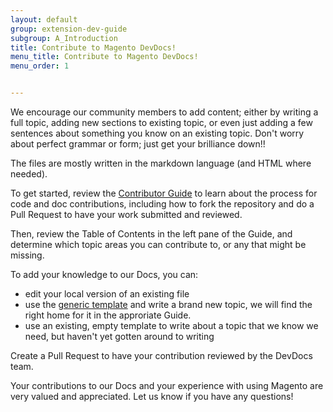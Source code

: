 ```yaml
---
layout: default
group: extension-dev-guide
subgroup: A_Introduction
title: Contribute to Magento DevDocs!
menu_title: Contribute to Magento DevDocs!
menu_order: 1


---
```


We encourage our community members to add content; either by writing a full topic, adding new sections to existing topic, or even just adding a few sentences about something you know on an existing topic. Don't worry about perfect grammar or form; just get your brilliance down!!

The files are mostly written in the markdown language (and HTML where needed). 

To get started, review the <a href="{{ site.gdeurl }}contributor-guide/CONTRIBUTING.html">Contributor Guide</a> to learn about the process for code and doc contributions, including how to fork the repository and do a Pull Request to have your work submitted and reviewed.

Then, review the Table of Contents in the left pane of the Guide, and determine which topic areas you can contribute to, or any that might be missing.

To add your knowledge to our Docs, you can:

* edit your local version of an existing file
* use the <a href="{{ site.githuburl }}template.md">generic template</a> and write a brand new topic, we will find the right home for it in the approriate Guide.
* use an existing, empty template to write about a topic that we know we need, but haven't yet gotten around to writing


Create a Pull Request to have your contribution reviewed by the DevDocs team. 

Your contributions to our Docs and your experience with using Magento are very valued and appreciated. Let us know if you have any questions!

